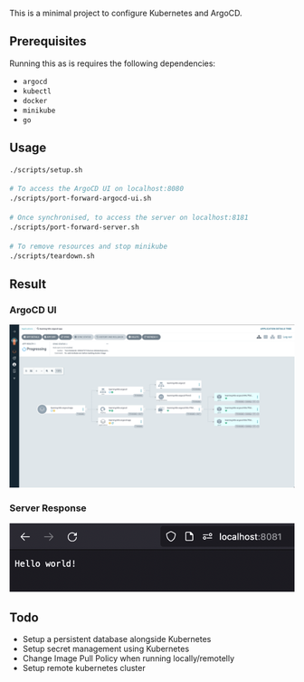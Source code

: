This is a minimal project to configure Kubernetes and ArgoCD.

## Prerequisites

Running this as is requires the following dependencies:

- `argocd`
- `kubectl`
- `docker`
- `minikube`
- `go`

## Usage

```bash
./scripts/setup.sh

# To access the ArgoCD UI on localhost:8080
./scripts/port-forward-argocd-ui.sh

# Once synchronised, to access the server on localhost:8181
./scripts/port-forward-server.sh

# To remove resources and stop minikube
./scripts/teardown.sh
```

## Result

### ArgoCD UI

![ArgoCD UI](./docs/image-1-argo-cd-ui.png)

### Server Response

![Server Response](./docs/image-2-server-response.png)


## Todo

- Setup a persistent database alongside Kubernetes
- Setup secret management using Kubernetes
- Change Image Pull Policy when running locally/remotelly
- Setup remote kubernetes cluster
